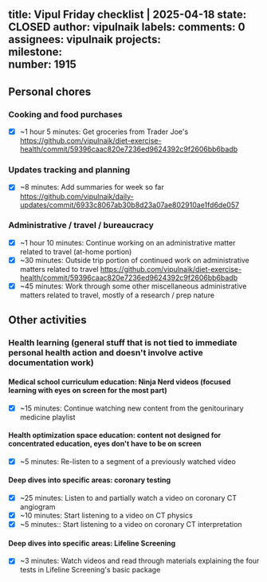 title:	Vipul Friday checklist | 2025-04-18
state:	CLOSED
author:	vipulnaik
labels:	
comments:	0
assignees:	vipulnaik
projects:	
milestone:	
number:	1915
--
## Personal chores

### Cooking and food purchases

- [x] ~1 hour 5 minutes: Get groceries from Trader Joe's https://github.com/vipulnaik/diet-exercise-health/commit/59396caac820e7236ed9624392c9f2606bb6badb

### Updates tracking and planning

- [x] ~8 minutes: Add summaries for week so far https://github.com/vipulnaik/daily-updates/commit/6933c8067ab30b8d23a07ae802910ae1fd6de057

### Administrative / travel / bureaucracy

- [x] ~1 hour 10 minutes: Continue working on an administrative matter related to travel (at-home portion)
- [x] ~30 minutes: Outside trip portion of continued work on administrative matters related to travel https://github.com/vipulnaik/diet-exercise-health/commit/59396caac820e7236ed9624392c9f2606bb6badb
- [x] ~45 minutes: Work through some other miscellaneous administrative matters related to travel, mostly of a research / prep nature

## Other activities

### Health learning (general stuff that is not tied to immediate personal health action and doesn't involve active documentation work)

#### Medical school curriculum education: Ninja Nerd videos (focused learning with eyes on screen for the most part)

- [x] ~15 minutes: Continue watching new content from the genitourinary medicine playlist

#### Health optimization space education: content not designed for concentrated education, eyes don't have to be on screen

- [x] ~5 minutes: Re-listen to a segment of a previously watched video

#### Deep dives into specific areas: coronary testing

- [x] ~25 minutes: Listen to and partially watch a video on coronary CT angiogram
- [x] ~10 minutes: Start listening to a video on CT physics
- [x] ~5 minutes:: Start listening to a video on coronary CT interpretation

#### Deep dives into specific areas: Lifeline Screening

- [x] ~3 minutes: Watch videos and read through materials explaining the four tests in Lifeline Screening's basic package
